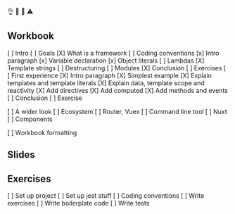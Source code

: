 
👌 🙅 🤷 ⚠️

## Workbook

[ ] Intro
[ ] Goals
[X] What is a framework
[ ] Coding conventions
  [x] Intro paragraph
  [x] Variable declaration
  [x] Object literals
  [ ] Lambdas
  [X] Template strings
  [ ] Destructuring
  [ ] Modules
  [X] Conclusion
  [ ] Exercises
[ ] First experience
  [X] Intro paragraph
  [X] Simplest example
  [X] Explain templates and template literals
  [X] Explain data, template scope and reactivity
  [X] Add directives
  [X] Add computed
  [X] Add methods and events
  [ ] Conclusion
  [ ] Exercise

[ ] A wider look
  [ ] Ecosystem
    [ ] Router, Vuex
    [ ] Command line tool
    [ ] Nuxt
  [ ] Components


[ ] Workbook formatting

## Slides


## Exercises

[ ] Set up project
  [ ] Set up jest stuff
[ ] Coding conventions
  [ ] Write exercises
  [ ] Write boilerplate code
  [ ] Write tests